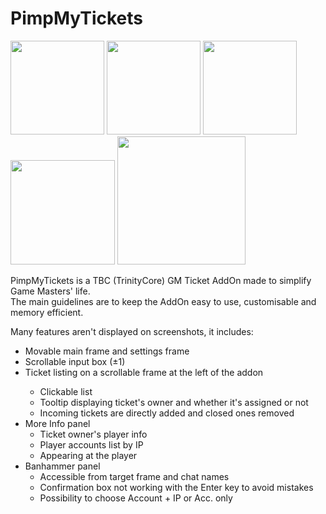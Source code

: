 # PimpMyTickets
<p align="left">
  <img src="http://i.imgur.com/m7d1FDC.png" width="150"/>
  <img src="http://i.imgur.com/XGTwZVk.png" width="150"/>
  <img src="http://i.imgur.com/1yfOySR.png" width="150"/>
  <img src="http://i.imgur.com/S8Foidy.png" width="167"/>
  <img src="http://i.imgur.com/abYICuD.png" width="205"/>
</p>

PimpMyTickets is a TBC (TrinityCore) GM Ticket AddOn made to simplify Game Masters' life.  
The main guidelines are to keep the AddOn easy to use, customisable and memory efficient.  


Many features aren't displayed on screenshots, it includes:
<ul>
<li>Movable main frame and settings frame</li>
  <li>Scrollable input box (±1)</li>
  <li>Ticket listing on a scrollable frame at the left of the addon</li>
    <ul>
    <li>Clickable list</li>
    <li>Tooltip displaying ticket's owner and whether it's assigned or not</li>
    <li>Incoming tickets are directly added and closed ones removed</li>
    </ul>
  </li>
  <li>More Info panel
    <ul>
    <li>Ticket owner's player info</li>
    <li>Player accounts list by IP</li>
    <li>Appearing at the player</li>
    </ul>
  </li>
  <li>Banhammer panel
    <ul>
    <li>Accessible from target frame and chat names</li>
    <li>Confirmation box not working with the Enter key to avoid mistakes</li>
    <li>Possibility to choose Account + IP or Acc. only</li>
    </ul>
  </li>
</ul>

